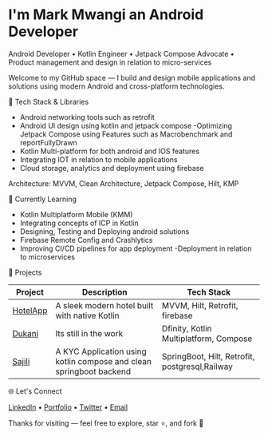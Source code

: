 #  I'm Mark Mwangi an Android Developer


Android Developer • Kotlin Engineer • Jetpack Compose Advocate • Product management and design in relation to micro-services

Welcome to my GitHub space — I build and design mobile applications and solutions using modern Android and cross-platform technologies.

🚀 Tech Stack & Libraries

- Android networking tools such as retrofit
- Android UI design using kotlin and jetpack compose
-Optimizing Jetpack Compose using Features such as Macrobenchmark and        reportFullyDrawn
- Kotlin Multi-platform for both android and IOS features
- Integrating IOT in relation to mobile applications
- Cloud storage, analytics and deployment using firebase
  

Architecture: MVVM, Clean Architecture, Jetpack Compose, Hilt, KMP

🧠 Currently Learning

- Kotlin Multiplatform Mobile (KMM)
- Integrating concepts of ICP in Kotlin
- Designing, Testing and Deploying android solutions
- Firebase Remote Config and Crashlytics
- Improving CI/CD pipelines for app deployment
-Deployment in relation to microservices

📲 Projects

| Project | Description | Tech Stack |
|--------|-------------|------------|
| [HotelApp](https://github.com/GAITURI/Hotel.git) | A sleek modern hotel  built with native Kotlin | MVVM, Hilt, Retrofit, firebase |
| [Dukani](https://github.com/GAITURI/Dukani.git) | Its still in the work  |Dfinity, Kotlin Multiplatform, Compose |
| [Sajili](https://github.com/GAITURI/Sajili) | A KYC Application using kotlin compose and clean springboot backend | SpringBoot, Hilt, Retrofit, postgresql,Railway |


🌐 Let's Connect

[LinkedIn](https://www.linkedin.com/in/mark-gaituri-595767259/) • [Portfolio](gaituri.github.io) • [Twitter](https://x.com/Gaituri1) • [Email](mailto:gaiturimark@gmail.com)


Thanks for visiting — feel free to explore, star ⭐️, and fork 🚀
